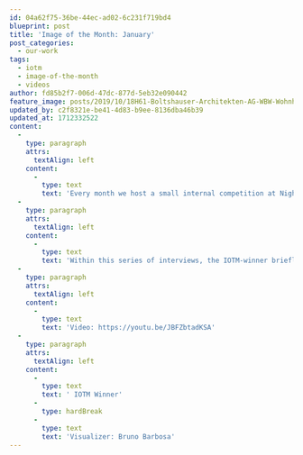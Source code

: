 ```yaml
---
id: 04a62f75-36be-44ec-ad02-6c231f719bd4
blueprint: post
title: 'Image of the Month: January'
post_categories:
  - our-work
tags:
  - iotm
  - image-of-the-month
  - videos
author: fd85b2f7-006d-47dc-877d-5eb32e090442
feature_image: posts/2019/10/18H61-Boltshauser-Architekten-AG-WBW-Wohnhochhaus-Projekt-Pi-Zug_Aerial_190124.jpg
updated_by: c2f8321e-be41-4d83-b9ee-8136dba46b39
updated_at: 1712332522
content:
  -
    type: paragraph
    attrs:
      textAlign: left
    content:
      -
        type: text
        text: 'Every month we host a small internal competition at Nightnurse Images: Everyone submits their best work from the past month at a fixed date and an online vote gets cast. The winner is awarded the trophy (an original 70’s LiteBrite) to show on his desk for a month and receives a lunch voucher for a nice restaurant near the office. Also, they get to curate a showcase section of our website, visible to all visitors to our homepage.'
  -
    type: paragraph
    attrs:
      textAlign: left
    content:
      -
        type: text
        text: 'Within this series of interviews, the IOTM-winner briefly outlines his/her work at Nightnurse Images, what inspires them and what the underlying theme was for their showcase selection.'
  -
    type: paragraph
    attrs:
      textAlign: left
    content:
      -
        type: text
        text: 'Video: https://youtu.be/JBFZbtadKSA'
  -
    type: paragraph
    attrs:
      textAlign: left
    content:
      -
        type: text
        text: ' IOTM Winner'
      -
        type: hardBreak
      -
        type: text
        text: 'Visualizer: Bruno Barbosa'
---
```

